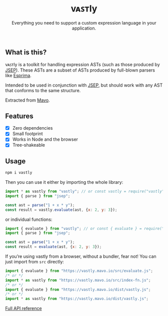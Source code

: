 <header>

# vᴀꜱᴛly

Everything you need to support a custom expression language in your application.

</header>

<main>

## What is this?

vᴀꜱᴛly is a toolkit for handling expression ASTs (such as those produced by [JSEP](https://ericsmekens.github.io/jsep/)).
These ASTs are a subset of ASTs produced by full-blown parsers like [Esprima](https://esprima.org/).

Intended to be used in conjunction with [JSEP](https://ericsmekens.github.io/jsep/), but should work with any AST that conforms to the same structure.

Extracted from [Mavo](https://mavo.io).

## Features

- [x] Zero dependencies
- [x] Small footprint
- [x] Works in Node and the browser
- [x] Tree-shakeable

## Usage

```sh
npm i vastly
```

Then you can use it either by importing the whole library:

```js
import * as vastly from "vastly"; // or const vastly = require("vastly"); in CJS
import { parse } from "jsep";

const ast = parse("1 + x * y");
const result = vastly.evaluate(ast, {x: 2, y: 3});
```

or individual functions:

```js
import { evaluate } from "vastly"; // or const { evaluate } = require("vastly"); in CJS
import { parse } from "jsep";

const ast = parse("1 + x * y");
const result = evaluate(ast, {x: 2, y: 3});
```

If you’re using vastly from a browser, without a bundler, fear not! You can just import from `src` directly:

```js
import { evaluate } from "https://vastly.mavo.io/src/evaluate.js";
/* or */
import * as vastly from "https://vastly.mavo.io/src/index-fn.js";
/* or */
import { evaluate } from "https://vastly.mavo.io/dist/vastly.js";
/* or */
import * as vastly from "https://vastly.mavo.io/dist/vastly.js";
```

[Full API reference](https://vastly.mavo.io/docs/)

</main>

<script type=module>
// Create global variable to facilitate experimentation
import * as vastly from "./src/index.js";
globalThis.vastly = vastly;
</script>